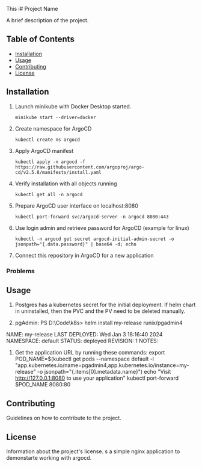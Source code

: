This i# Project Name

A brief description of the project.

## Table of Contents

- [Installation](#installation)
- [Usage](#usage)
- [Contributing](#contributing)
- [License](#license)

## Installation

1. Launch minikube with Docker Desktop started. 

    `minikube start --driver=docker`

2. Create namespace for ArgoCD

    `kubectl create ns argocd`

3. Apply ArgoCD manifest

    `kubectl apply -n argocd -f https://raw.githubusercontent.com/argoproj/argo-cd/v2.5.8/manifests/install.yaml`

4. Verify installation with all objects running

    `kubectl get all -n argocd`

5. Prepare ArgoCD user interface on localhost:8080

    `kubectl port-forward svc/argocd-server -n argocd 8080:443`

6. Use login admin and retrieve password for ArgoCD (example for linux)

    `kubectl -n argocd get secret argocd-initial-admin-secret -o jsonpath="{.data.password}" | base64 -d; echo`

7. Connect this repository in ArgoCD for a new application

### Problems 

## Usage

1. Postgres has a kubernetes secret for the initial deployment. If helm chart in uninstalled, then the PVC and the PV need to be deleted manually.

2. pgAdmin: PS D:\Code\k8s> helm install my-release runix/pgadmin4
>>
NAME: my-release
LAST DEPLOYED: Wed Jan  3 18:16:40 2024
NAMESPACE: default
STATUS: deployed
REVISION: 1
NOTES:
1. Get the application URL by running these commands:
  export POD_NAME=$(kubectl get pods --namespace default -l "app.kubernetes.io/name=pgadmin4,app.kubernetes.io/instance=my-release" -o jsonpath="{.items[0].metadata.name}")
  echo "Visit http://127.0.0.1:8080 to use your application"
  kubectl port-forward $POD_NAME 8080:80

## Contributing

Guidelines on how to contribute to the project.

## License

Information about the project's license.
s a simple nginx application to demonstarte working with argocd.
